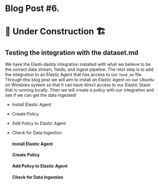 # Blog Post #6.
# 🚧 Under Construction 🏗️
## Testing the integration with the dataset.md

We have the Elasti-daddy integration installed with what we believe to be the correct data stream, fields, and ingest pipeline.
The next step is to add the integration to an Elastic Agent that has access to our `feed_me` file. Through this blog post we
will aim to install an Elastic Agent on our Ubuntu on Windows system so that it can have direct access to our Elastic Stack that
is running locally. Then we will create a policy with our integration and see if we can get the data ingested!

- Install Elastic Agent
- Create Policy
- Add Policy to Elastic Agent
- Check for Data Ingestion

  #### Install Elastic Agent

  #### Create Policy

  #### Add Policy to Elastic Agent

  #### Check for Data Ingestion

